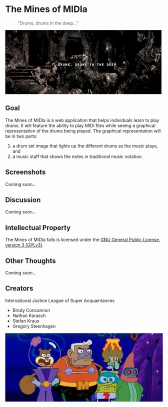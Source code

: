 # The Mines of MIDIa

> "Drums, drums in the deep..."

![Drums in the Deep](drums_in_the_deep.gif)

## Goal

The Mines of MIDIa is a web application that helps individuals
learn to play drums. It will feature the ability to play MIDI
files while seeing a graphical representation of the drums being
played. The graphical representation will be in two parts:

1. a drum set image that lights up the different drums as the
   music plays, and
2. a music staff that shows the notes in traditional music notation.

## Screenshots

Coming soon...

## Discussion

Coming soon...

## Intellectual Property

The Mines of MIDIa falls is licensed under the [GNU General Public License, version 3 (GPLv3)](#).

## Other Thoughts

Coming soon...

## Creators

International Justice League of Super Acquaintances

- Brody Concannon
- Nathan Karasch
- Stefan Kraus
- Gregory Steenhagen

![International Justice League of Super Acquaintances](IJLSA.jpg)
